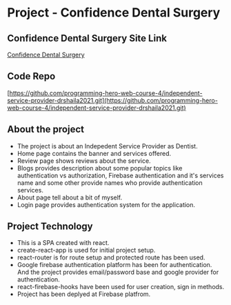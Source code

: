 # Project - Confidence Dental Surgery

## Confidence Dental Surgery Site Link

[Confidence Dental Surgery](https://indipendent-service-provider.web.app)

## Code Repo

[https://github.com/programming-hero-web-course-4/independent-service-provider-drshaila2021.git](https://github.com/programming-hero-web-course-4/independent-service-provider-drshaila2021.git)

## About the project

- The project is about an Indepedent Service Provider as Dentist.
- Home page contains the banner and services offered.
- Review page shows reviews about the service.
- Blogs provides description about some popular topics like authentication vs authorization, Firebase authentication and it's services name and some other provide names who provide authentication services.
- About page tell about a bit of myself.
- Login page provides authentication system for the application.

## Project Technology

- This is a SPA created with react.
- create-react-app is used for initial project setup.
- react-router is for route setup and protected route has been used.
- Google firebase authentication platform has been for authentication. And the project provides email/password base and google provider for authentication.
- react-firebase-hooks have been used for user creation, sign in methods.
- Project has been deplyed at Firebase platfrom.
